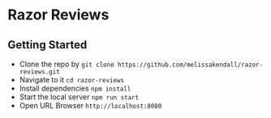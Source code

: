 # Razor Reviews

## Getting Started

* Clone the repo by `git clone https://github.com/melissakendall/razor-reviews.git`
* Navigate to it `cd razor-reviews`
* Install dependencies `npm install`
* Start the local server `npm run start`
* Open URL Browser `http://localhost:8080`